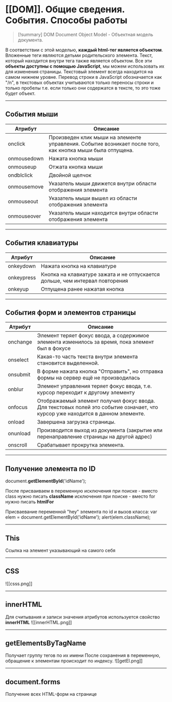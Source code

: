 # [[DOM]]. Общие сведения. События. Способы работы
> [!summary] DOM
> Document Object Model - Объектная модель документа.

В соответствии с этой моделью, **каждый html-тег является объектом**. Вложенные теги являются детьми родительского элемента. Текст, который находится внутри тега также является объектом. Все эти **объекты доступны с помощью JavaScript**, мы можем использовать их для изменения страницы. Текстовый элемент всегда находится на самом нижнем уровне. Перевод строки в JavaScript обозначается как "/n", в текстовых объектах учитываются только переносы строки и только пробелы т.е. если только они содержатся в тексте, то это тоже будет объект.
***
## События мыши
| Атрибут     | Описание                                                                                                  |
| ----------- | --------------------------------------------------------------------------------------------------------- |
| onclick     | Произведен клик мыши на элементе управления. Событие возникает после того, как кнопка мыши была отпущена. |
| onmousedown | Нажата кнопка мыши                                                                                        |
| onmouseup   | Отжата кнопка мыши                                                                                        |
| ondblclick  | Двойной щелчок                                                                                            |
| onmousemove | Указатель мыши движется внутри области отображения элемента                                               |
| onmouseout  | Указатель мыши вышел из области отображения элемента                                                      |
| onmouseover | Указатель мыши находится внутри области отображения элемента                                              |
***
## События клавиатуры
| Атрибут    | Описание                                                                     |
| ---------- | ---------------------------------------------------------------------------- |
| onkeydown  | Нажата кнопка на клавиатуре                                                  |
| onkeypress | Кнопка на клавиатуре зажата и не отпускается дольше, чем интервал повторения |
| onkeyup    | Отпущена ранее нажатая кнопка                                                |
***
## События форм и элементов страницы
| Атрибут  | Описание                                                                                                                        |
| -------- | ------------------------------------------------------------------------------------------------------------------------------- |
| onchange | Элемент теряет фокус ввода, а содержимое элемента изменилось за время, пока элемент был в фокусе                                |
| onselect | Какая-то часть текста внутри элемента становится выделенной.                                                                    |
| onsubmit | В форме нажата кнопка "Отправить", но отправка формы на сервер ещё не производилась                                             |
| onblur   | Элемент управления теряет фокус ввода, т.е. курсор переходит к другому элементу                                                 |
| onfocus  | Отображаемый элемент получил фокус ввода. Для текстовых полей это событие означает, что курсор уже находится в данном элементе. |
| onload   | Завершена загрузка страницы.                                                                                                    |
| onunload | Производится выход из документа (закрытие или перенаправление страницы на другой адрес)                                         |
| onscroll | Срабатывает прокрутка элемента.                                                                                                 |

***
## Получение элемента по ID
document.**getElementById**('idName');

После присваиваем в переменную
исключения при поиске - вместо class нужно писать **className**
исключения при поиске - вместо for нужно писать **htmlFor**


Присваевание переменной "hey" элемента по id и вызов класса:
var elem = document.getElementById('idName');
alert(elem.className);
***
## This
Ссылка на элемент указывающий на самого себя
***
## CSS
![[csss.png]]
***
## innerHTML
Для считывания и записи значения атрибутов используется свойство **innerHTML**
![[innerHTML.png]]
***

## getElementsByTagName
Получает группу тегов по их имени
После сохранения в переменную, обращение к элементам происходит по индексу.
![[getEl.png]]
***
## document.forms
Получение всех HTML-форм на странице